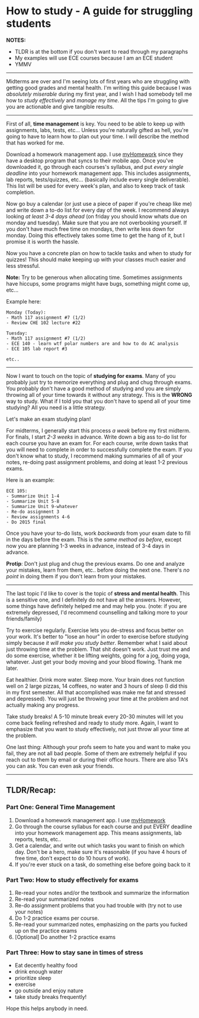# How to study - A guide for struggling students
**NOTES:** 
* TLDR is at the bottom if you don't want to read through my paragraphs 
* My examples will use ECE courses because I am an ECE student
* YMMV

___
Midterms are over and I'm seeing lots of first years who are struggling with getting good grades and mental health. I'm writing this guide because I was *absolutely miserable* during my first year, and I wish I had somebody tell me how to *study effectively* and *manage my time*. All the tips I'm going to give you are actionable and give tangible results.

___
First of all, **time management** is key. You need to be able to keep up with assignments, labs, tests, etc... Unless you're naturally gifted as hell, you're going to have to learn how to plan out your time. I will describe the method that has worked for me.

Download a homework management app. I use [myHomework](https://myhomeworkapp.com/) since they have a desktop program that syncs to their mobile app. Once you've downloaded it, go through each courses's syllabus, and put *every single deadline* into your homework management app. This includes assignments, lab reports, tests/quizzes, etc... (basically include every single deliverable). This list will be used for every week's plan, and also to keep track of task completion.

Now go buy a calendar (or just use a piece of paper if you're cheap like me) and write down a to-do list for every day of the week. I recommend always looking *at least 3-4 days ahead* (on friday you should know whats due on monday and tuesday). Make sure that you are not overbooking yourself. If you don't have much free time on mondays, then write less down for monday. Doing this effectively takes some time to get the hang of it, but I promise it is worth the hassle.

Now you have a concrete plan on how to tackle tasks and when to study for quizzes! This should make keeping up with your classes much easier and less stressful.

**Note:** Try to be generous when allocating time. Sometimes assignments have hiccups, some programs might have bugs, something might come up, etc...

Example here:

    Monday (Today):
    - Math 117 assignment #7 (1/2)
    - Review CHE 102 lecture #22
    
    Tuesday:
    - Math 117 assignment #7 (1/2)
    - ECE 140 - learn wtf polar numbers are and how to do AC analysis
    - ECE 105 lab report #3
    
    etc..

___
Now I want to touch on the topic of **studying for exams**. Many of you probably just try to memorize everything and plug and chug through exams. You probably don't have a good method of studying and you are simply throwing all of your time towards it without any strategy. This is the **WRONG** way to study. What if I told you that you don't have to spend all of your time studying? All you need is a little strategy.

Let's make an exam studying plan! 

For midterms, I generally start this process *a week* before my first midterm. For finals, I start *2-3 weeks* in advance. Write down a big ass to-do list for each course you have an exam for. For each course, write down tasks that you will need to complete in order to successfully complete the exam. If you don't know what to study, I recommend making summaries of all of your notes, re-doing past assignment problems, and doing at least 1-2 previous exams. 

Here is an example:

    ECE 105:
    - Summarize Unit 1-4
    - Summarize Unit 5-8
    - Summarize Unit 9-whatever
    - Re-do assignment 3
    - Review assignments 4-6
    - Do 2015 final

Once you have your to-do lists, work *backwards* from your exam date to fill in the days before the exam. This is the *same method as before*, except now you are planning 1-3 weeks in advance, instead of 3-4 days in advance. 

**Protip**: Don't just plug and chug the previous exams. Do one and analyze your mistakes, learn from them, etc.. before doing the next one. There's *no point* in doing them if you don't learn from your mistakes.

___
The last topic I'd like to cover is the topic of **stress and mental health**. This is a sensitive one, and I definitely do not have all the answers. However, some things have definitely helped me and may help you. (note: if you are extremely depressed, I'd recommend counselling and talking more to your friends/family)

Try to exercise regularly. Exercise lets you de-stress and focus better on your work. It's better to "lose an hour" in order to exercise before studying simply because *it will make you study better*. Remember what I said about just throwing time at the problem. That shit doesn't work. Just trust me and do some exercise, whether it be lifting weights, going for a jog, doing yoga, whatever. Just get your body moving and your blood flowing. Thank me later.

Eat healthier. Drink more water. Sleep more. Your brain does not function well on 2 large pizzas, 14 coffees, no water and 3 hours of sleep (I did this in my first semester. All that accomplished was make me fat and stressed and depressed). You will just be throwing your time at the problem and not actually making any progress.

Take study breaks! A 5-10 minute break every 20-30 minutes will let you come back feeling refreshed and ready to study more. Again, I want to emphasize that you want to study effectively, not just throw all your time at the problem.


One last thing: Although your profs seem to hate you and want to make you fail, they are not all bad people. Some of them are extremely helpful if you reach out to them by email or during their office hours. There are also TA's you can ask. You can even ask your friends.

___

## TLDR/Recap:

### Part One: General Time Management

1. Download a homework management app. I use [myHomework](https://myhomeworkapp.com/)
2. Go through the course syllabus for each course and put EVERY deadline into your homework management app. This means assignments, lab reports, tests, etc..
3. Get a calendar, and write out which tasks you want to finish on which day. Don't be a hero, make sure it's reasonable (if you have 4 hours of free time, don't expect to do 10 hours of work).
4. If you're ever stuck on a task, do something else before going back to it

### Part Two: How to study effectively for exams

1. Re-read your notes and/or the textbook and summarize the information
2. Re-read your summarized notes
3. Re-do assignment problems that you had trouble with (try not to use your notes)
4. Do 1-2 practice exams per course.
5. Re-read your summarized notes, emphasizing on the parts you fucked up on the practice exams
6. [Optional] Do another 1-2 practice exams

### Part Three: How to stay sane in times of stress

* Eat decently healthy food
* drink enough water
* prioritize sleep
* exercise
* go outside and enjoy nature
* take study breaks frequently! 

Hope this helps anybody in need.